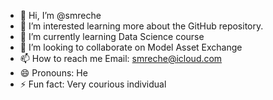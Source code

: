 - 👋 Hi, I’m @smreche
- 👀 I’m interested learning more about the GitHub repository.
- 🌱 I’m currently learning Data Science course
- 💞️ I’m looking to collaborate on Model Asset Exchange
- 📫 How to reach me Email: smreche@icloud.com
- 😄 Pronouns: He
- ⚡ Fun fact: Very courious individual

<!---
smreche/smreche is a ✨ special ✨ repository because its `README.md` (this file) appears on your GitHub profile.
You can click the Preview link to take a look at your changes.
--->
